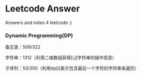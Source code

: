 # Leetcode Answer

Answers and notes 4 leetcode :)

### Dynamic Programming(DP)

备忘录：509/322

字符串：1312（利用二维数组获得[i,j]字符串的操作信息）

子序列：53/300（利用dp[i]表示包含最后一个字符的字符串来遍历）